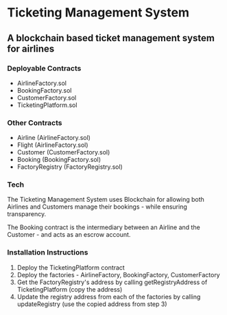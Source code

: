 # Ticketing Management System
## A blockchain based ticket management system for airlines

### Deployable Contracts

- AirlineFactory.sol
- BookingFactory.sol
- CustomerFactory.sol
- TicketingPlatform.sol

### Other Contracts

- Airline (AirlineFactory.sol)
- Flight (AirlineFactory.sol)
- Customer (CustomerFactory.sol)
- Booking (BookingFactory.sol)
- FactoryRegistry (FactoryRegistry.sol)

### Tech

The Ticketing Management System uses Blockchain for allowing both Airlines and Customers manage their bookings - while ensuring transparency.

The Booking contract is the intermediary between an Airline and the Customer - and acts as an escrow account.

### Installation Instructions

1. Deploy the TicketingPlatform contract
2. Deploy the factories - AirlineFactory, BookingFactory, CustomerFactory
3. Get the FactoryRegistry's address by calling getRegistryAddress of TicketingPlatform (copy the address)
4. Update the registry address from each of the factories by calling updateRegistry (use the copied address from step 3)
